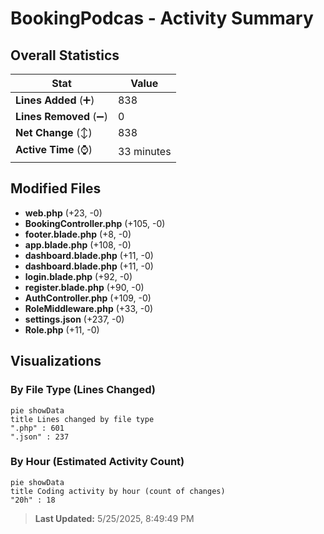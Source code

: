 # BookingPodcas - Activity Summary 

## Overall Statistics

| Stat                   | Value                                                             |
| ---------------------- | ----------------------------------------------------------------- |
| **Lines Added** (➕)   | 838                                          |
| **Lines Removed** (➖) | 0                                        |
| **Net Change** (↕)    | 838                |
| **Active Time** (⌚)   | 33 minutes |


## Modified Files
- **web.php** (+23, -0)
- **BookingController.php** (+105, -0)
- **footer.blade.php** (+8, -0)
- **app.blade.php** (+108, -0)
- **dashboard.blade.php** (+11, -0)
- **dashboard.blade.php** (+11, -0)
- **login.blade.php** (+92, -0)
- **register.blade.php** (+90, -0)
- **AuthController.php** (+109, -0)
- **RoleMiddleware.php** (+33, -0)
- **settings.json** (+237, -0)
- **Role.php** (+11, -0)

## Visualizations

### By File Type (Lines Changed)

```mermaid
pie showData
title Lines changed by file type
".php" : 601
".json" : 237
```

### By Hour (Estimated Activity Count)

```mermaid
pie showData
title Coding activity by hour (count of changes)
"20h" : 18
```


> **Last Updated:** 5/25/2025, 8:49:49 PM